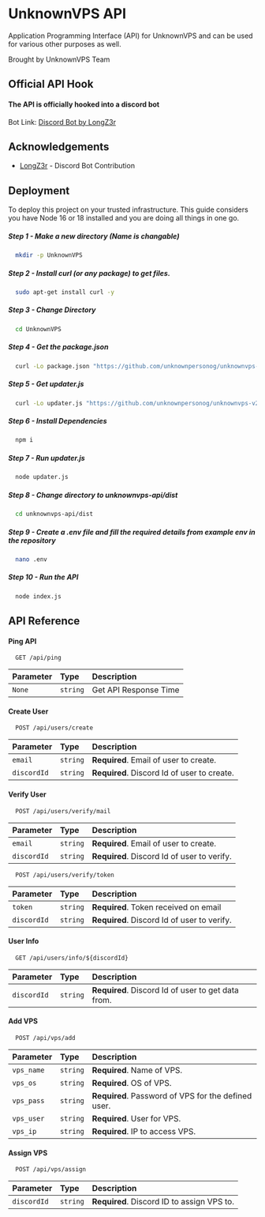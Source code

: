 
# UnknownVPS API

Application Programming Interface (API) for UnknownVPS and can be used for various other purposes as well. 

Brought by UnknownVPS Team



## Official API Hook
#### The API is officially hooked into a discord bot
Bot Link: [Discord Bot by LongZ3r](https://github.com/longz3r/unknownvps-discord-bot)


## Acknowledgements

 - [LongZ3r](https://github.com/LongZ3r) - Discord Bot Contribution



## Deployment

To deploy this project on your trusted infrastructure.
This guide considers you have Node 16 or 18 installed and you are doing all things in one go.

##### Step 1 - Make a new directory (Name is changable)
```bash
  mkdir -p UnknownVPS
```
##### Step 2 - Install curl (or any package) to get files.
```bash
  sudo apt-get install curl -y
```
##### Step 3 - Change Directory
```bash
  cd UnknownVPS
```
##### Step 4 - Get the package.json
```bash
  curl -Lo package.json "https://github.com/unknownpersonog/unknownvps-v2/raw/master/package.json"
```
##### Step 5 - Get updater.js
```bash
  curl -Lo updater.js "https://github.com/unknownpersonog/unknownvps-v2/raw/master/updater.js"
```
##### Step 6 - Install Dependencies
```bash
  npm i
```
##### Step 7 - Run updater.js
```bash
  node updater.js
```
##### Step 8 - Change directory to unknownvps-api/dist
```bash
  cd unknownvps-api/dist
```
##### Step 9 - Create a .env file and fill the required details from example env in the repository
```bash
  nano .env
```
##### Step 10 - Run the API
```bash
  node index.js
```
## API Reference

#### Ping API

```http
  GET /api/ping
```

| Parameter | Type     | Description                |
| :-------- | :------- | :------------------------- |
| `None` | `string` | Get API Response Time |

#### Create User

```http
  POST /api/users/create
```

| Parameter | Type     | Description                       |
| :-------- | :------- | :-------------------------------- |
| `email`      | `string` | **Required**. Email of user to create. |
| `discordId`      | `string` | **Required**. Discord Id of user to create. |

#### Verify User
```http
  POST /api/users/verify/mail
```

| Parameter | Type     | Description                       |
| :-------- | :------- | :-------------------------------- |
| `email`      | `string` | **Required**. Email of user to create. |
| `discordId`      | `string` | **Required**. Discord Id of user to verify. |

```http
  POST /api/users/verify/token
```

| Parameter | Type     | Description                       |
| :-------- | :------- | :-------------------------------- |
| `token`      | `string` | **Required**. Token received on email |
| `discordId`      | `string` | **Required**. Discord Id of user to verify. |

#### User Info

```http
  GET /api/users/info/${discordId}
```

| Parameter | Type     | Description                       |
| :-------- | :------- | :-------------------------------- |
| `discordId`      | `string` | **Required**. Discord Id of user to get data from. |

#### Add VPS

```http
  POST /api/vps/add
```

| Parameter | Type     | Description                       |
| :-------- | :------- | :-------------------------------- |
| `vps_name`      | `string` | **Required**. Name of VPS. |
| `vps_os`      | `string` | **Required**. OS of VPS. |
| `vps_pass`      | `string` | **Required**. Password of VPS for the defined user. |
| `vps_user`      | `string` | **Required**. User for VPS. |
| `vps_ip`      | `string` | **Required**. IP to access VPS. |

#### Assign VPS

```http
  POST /api/vps/assign
```

| Parameter | Type     | Description                       |
| :-------- | :------- | :-------------------------------- |
| `discordId`      | `string` | **Required**. Discord ID to assign VPS to. |

